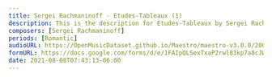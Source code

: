 ```yaml
---
title: Sergei Rachmaninoff - Etudes-Tableaux (1)
description: This is the description for Etudes-Tableaux by Sergei Rachmaninoff
composers: [Sergei Rachmaninoff]
periods: [Romantic]
audioURL: https://OpenMusicDataset.github.io/Maestro/maestro-v3.0.0/2006/MIDI-Unprocessed_12_R1_2006_01-08_ORIG_MID--AUDIO_12_R1_2006_07_Track07_wav.midi
formURL: https://docs.google.com/forms/d/e/1FAIpQLSexTxaP2rwl83kp7a8cJWjrXgTFuw9L4asZtx9Q1Wu4f4DHqQ/viewform
date: 2021-08-08T07:43:13-06:00
---
```

